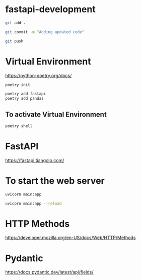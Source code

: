 # fastapi-development
```bash
git add .
```
```bash
git commit -m "Adding updated code"
```
```bash
git push
```

# Virtual Environment

https://python-poetry.org/docs/

```bash
poetry init
```

```bash
poetry add fastapi
poetry add pandas
```

## To activate Virtual Environment

```bash
poetry shell
```

# FastAPI
https://fastapi.tiangolo.com/

# To start the web server

```bash
uvicorn main:app
```

```bash
uvicorn main:app --reload
```

# HTTP Methods
https://developer.mozilla.org/en-US/docs/Web/HTTP/Methods

# Pydantic
https://docs.pydantic.dev/latest/api/fields/